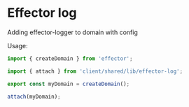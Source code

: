 # Effector log

Adding effector-logger to domain with config

Usage: 

```typescript 
import { createDomain } from 'effector';

import { attach } from 'client/shared/lib/effector-log';

export const myDomain = createDomain();

attach(myDomain);
```
